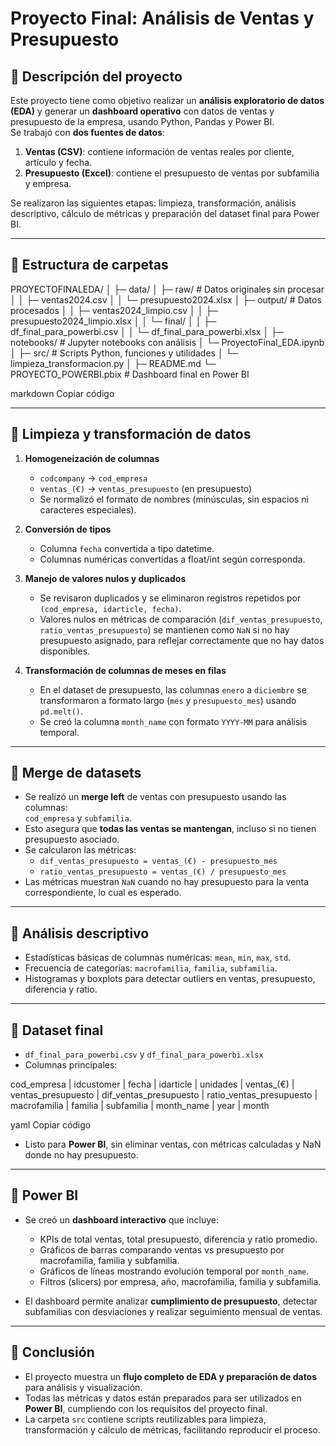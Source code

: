 # Proyecto Final: Análisis de Ventas y Presupuesto

## 🔹 Descripción del proyecto

Este proyecto tiene como objetivo realizar un **análisis exploratorio de datos (EDA)** y generar un **dashboard operativo** con datos de ventas y presupuesto de la empresa, usando Python, Pandas y Power BI.  
Se trabajó con **dos fuentes de datos**:

1. **Ventas (CSV)**: contiene información de ventas reales por cliente, artículo y fecha.  
2. **Presupuesto (Excel)**: contiene el presupuesto de ventas por subfamilia y empresa.

Se realizaron las siguientes etapas: limpieza, transformación, análisis descriptivo, cálculo de métricas y preparación del dataset final para Power BI.

---

## 🔹 Estructura de carpetas

PROYECTOFINALEDA/
│
├─ data/
│ ├─ raw/ # Datos originales sin procesar
│ │ ├─ ventas2024.csv
│ │ └─ presupuesto2024.xlsx
│ ├─ output/ # Datos procesados
│ │ ├─ ventas2024_limpio.csv
│ │ ├─ presupuesto2024_limpio.xlsx
│ │ └─ final/
│ │ ├─ df_final_para_powerbi.csv
│ │ └─ df_final_para_powerbi.xlsx
│
├─ notebooks/ # Jupyter notebooks con análisis
│ └─ ProyectoFinal_EDA.ipynb
│
├─ src/ # Scripts Python, funciones y utilidades
│ └─ limpieza_transformacion.py
│
├─ README.md
└─ PROYECTO_POWERBI.pbix # Dashboard final en Power BI

markdown
Copiar código

---

## 🔹 Limpieza y transformación de datos

1. **Homogeneización de columnas**  
   - `codcompany` → `cod_empresa`  
   - `ventas_(€)` → `ventas_presupuesto` (en presupuesto)  
   - Se normalizó el formato de nombres (minúsculas, sin espacios ni caracteres especiales).

2. **Conversión de tipos**  
   - Columna `fecha` convertida a tipo datetime.  
   - Columnas numéricas convertidas a float/int según corresponda.

3. **Manejo de valores nulos y duplicados**  
   - Se revisaron duplicados y se eliminaron registros repetidos por `(cod_empresa, idarticle, fecha)`.  
   - Valores nulos en métricas de comparación (`dif_ventas_presupuesto`, `ratio_ventas_presupuesto`) se mantienen como `NaN` si no hay presupuesto asignado, para reflejar correctamente que no hay datos disponibles.

4. **Transformación de columnas de meses en filas**  
   - En el dataset de presupuesto, las columnas `enero` a `diciembre` se transformaron a formato largo (`mes` y `presupuesto_mes`) usando `pd.melt()`.  
   - Se creó la columna `month_name` con formato `YYYY-MM` para análisis temporal.

---

## 🔹 Merge de datasets

- Se realizó un **merge left** de ventas con presupuesto usando las columnas:  
  `cod_empresa` y `subfamilia`.  
- Esto asegura que **todas las ventas se mantengan**, incluso si no tienen presupuesto asociado.  
- Se calcularon las métricas:  
  - `dif_ventas_presupuesto = ventas_(€) - presupuesto_mes`  
  - `ratio_ventas_presupuesto = ventas_(€) / presupuesto_mes`  
- Las métricas muestran `NaN` cuando no hay presupuesto para la venta correspondiente, lo cual es esperado.

---

## 🔹 Análisis descriptivo

- Estadísticas básicas de columnas numéricas: `mean`, `min`, `max`, `std`.  
- Frecuencia de categorías: `macrofamilia`, `familia`, `subfamilia`.  
- Histogramas y boxplots para detectar outliers en ventas, presupuesto, diferencia y ratio.

---

## 🔹 Dataset final

- `df_final_para_powerbi.csv` y `df_final_para_powerbi.xlsx`  
- Columnas principales:

cod_empresa | idcustomer | fecha | idarticle | unidades | ventas_(€) | ventas_presupuesto | dif_ventas_presupuesto | ratio_ventas_presupuesto | macrofamilia | familia | subfamilia | month_name | year | month

yaml
Copiar código

- Listo para **Power BI**, sin eliminar ventas, con métricas calculadas y NaN donde no hay presupuesto.

---

## 🔹 Power BI

- Se creó un **dashboard interactivo** que incluye:  
  - KPIs de total ventas, total presupuesto, diferencia y ratio promedio.  
  - Gráficos de barras comparando ventas vs presupuesto por macrofamilia, familia y subfamilia.  
  - Gráficos de líneas mostrando evolución temporal por `month_name`.  
  - Filtros (slicers) por empresa, año, macrofamilia, familia y subfamilia.

- El dashboard permite analizar **cumplimiento de presupuesto**, detectar subfamilias con desviaciones y realizar seguimiento mensual de ventas.

---

## 🔹 Conclusión

- El proyecto muestra un **flujo completo de EDA y preparación de datos** para análisis y visualización.  
- Todas las métricas y datos están preparados para ser utilizados en **Power BI**, cumpliendo con los requisitos del proyecto final.  
- La carpeta `src` contiene scripts reutilizables para limpieza, transformación y cálculo de métricas, facilitando reproducir el proceso.